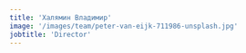 ```yaml
---
title: 'Халямин Владимир'
image: '/images/team/peter-van-eijk-711986-unsplash.jpg'
jobtitle: 'Director'
---
```

